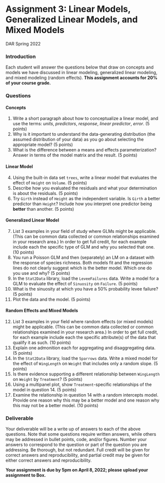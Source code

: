 Assignment 3: Linear Models, Generalized Linear Models, and Mixed Models
================
DAR
Spring 2022

### Introduction

Each student will answer the questions below that draw on concepts and
models we have discussed in linear modeling, generalized linear
modeling, and mixed modeling (random effects). **This assignment
accounts for 20% of your course grade.**

### Questions

#### Concepts

1.  Write a short paragraph about how to conceptualize a linear model,
    and use the terms: *units*, *predictors*, *response*, *linear
    predictor*, *error*. (5 points)
2.  Why is it important to understand the data-generating distribution
    (the assumed distribution of your data) as you go about selecting
    the appropriate model? (5 points)
3.  What is the difference between a means and effects parameterization?
    Answer in terms of the model matrix and the result. (5 points)

#### Linear Model

4.  Using the built-in data set `trees`, write a linear model that
    evaluates the effect of `Height` on `Volume`. (5 points)
5.  Describe how you evaluated the residuals and what your determination
    is about the residuals. (5 points)
6.  Try `Girth` instead of `Height` as the independent variable. Is
    `Girth` a better predictor than `Height`? Include how you interpret
    one predictor being **better** than another. (5 points)

#### Generalized Linear Model

7.  List 3 examples in your field of study where GLMs might be
    applicable. (This can be common data collected or common
    relationships examined in your research area.) In order to get full
    credit, for each example include each the specific type of GLM and
    why you selected that one. (10 points)
8.  You run a Poisson GLM and then (separately) an LM on a dataset with
    the response of species richness. Both models fit and the regression
    lines do not clearly suggest which is the better model. Which one do
    you use and why? (5 points)
9.  In the `Stat2Data` library, load the `LeveeFailures` data. Write a
    model for a GLM to evaluate the effect of `Sinuosity` on `Failure`.
    (5 points)
10. What is the sinuosity at which you have a 50% probability levee
    failure? (5 points)
11. Plot the data and the model. (5 points)

#### Random Effects and Mixed Models

12. List 3 examples in your field where random effects (or mixed models)
    might be applicable. (This can be common data collected or common
    relationships examined in your research area.) In order to get full
    credit, for each example include each the specific attribute(s) of
    the data that qualify it as such. (10 points)
13. Explain one admonition each for aggregating and disaggregating data.
    (5 points)
14. In the `Stat2Data` library, load the `Sparrows` data. Write a mixed
    model for the effect of `WingLength` on `Weight` that includes only
    a random slope. (5 points)
15. Is there evidence supporting a different relationship between
    `WingLength` on `Weight` by `Treatment`? (5 points)
16. Using a multipanel plot, show `Treatment`-specific relationships of
    the model in question 14. (5 points)
17. Examine the relationship in question 14 with a random intercepts
    model. Provide one reason why this may be a better model and one
    reason why this may not be a better model. (10 points)

### Deliverable

Your deliverable will be a write up of answers to each of the above
questions. Note that some questions require written answers, while
others may be addressed in bullet points, code, and/or figures. Number
your answers to correspond to the question or part of the question you
are addressing. Be thorough, but not redundant. Full credit will be
given for correct answers and reproducibility, and partial credit may be
given for either correct answers and reproducibility.

**Your assignment is due by 5pm on April 8, 2022; please upload your assignment to Box.**

